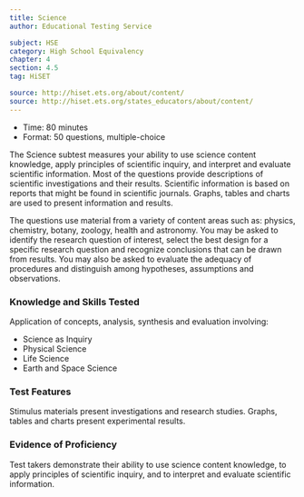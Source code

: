 ```yaml
---
title: Science
author: Educational Testing Service

subject: HSE
category: High School Equivalency
chapter: 4
section: 4.5
tag: HiSET

source: http://hiset.ets.org/about/content/
source: http://hiset.ets.org/states_educators/about/content/
---
```

  * Time: 80 minutes
  * Format: 50 questions, multiple-choice

The Science subtest measures your ability to use science content knowledge, apply principles of scientific inquiry, and interpret and evaluate scientific information. Most of the questions provide descriptions of scientific investigations and their results. Scientific information is based on reports that might be found in scientific journals. Graphs, tables and charts are used to present information and results.

The questions use material from a variety of content areas such as: physics, chemistry, botany, zoology, health and astronomy. You may be asked to identify the research question of interest, select the best design for a specific research question and recognize conclusions that can be drawn from results. You may also be asked to evaluate the adequacy of procedures and distinguish among hypotheses, assumptions and observations.

### Knowledge and Skills Tested

Application of concepts, analysis, synthesis and evaluation involving:

  * Science as Inquiry
  * Physical Science
  * Life Science
  * Earth and Space Science

### Test Features

Stimulus materials present investigations and research studies. Graphs, tables and charts present experimental results.

### Evidence of Proficiency

Test takers demonstrate their ability to use science content knowledge, to apply principles of scientific inquiry, and to interpret and evaluate scientific information.

